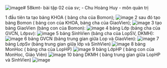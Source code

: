 ![image](https://github.com/user-attachments/assets/3762ab02-0628-4d3a-b666-88fbe9f0d7d6)# 58kmt-
bài tập 02 của sv; - Chu Hoàng Huy - môn quản trị 

1 đầu tiên ta tạo bảng KHOA ( bảng cha của Bomon); ![image](https://github.com/user-attachments/assets/a614f8d1-ae8a-4ddd-81cd-7945b1aa87d2)
2 sau đó tạo bảng Bomon ( bảng con của KHOA, bảng cha của GiaoVien);  ![image](https://github.com/user-attachments/assets/b26a90ae-b28a-4d75-8fe6-f8847c720a04)
3 tạo bảng GiaoVien (bảng con của Bomon):  ![image](https://github.com/user-attachments/assets/3da8cee3-2cbc-4fd9-8efb-2eece068a8c0)
4 bảng Lớp (bảng cha của GVCN, Lớpsv):  ![image](https://github.com/user-attachments/assets/cfa0ca73-90f5-4c13-a400-213a9e86a970)
5 bảng SinhVien (bảng cha của LopSV, DKMH): ![image](https://github.com/user-attachments/assets/f0ac6ec3-1323-4033-a9ac-912182ae7a85)
6 bảng GVCN (bảng trung gian giữa Lop và GiaoVien): ![image](https://github.com/user-attachments/assets/b8366ac1-115d-4f30-bdb0-504e980e604b)
7 bảng LơpSv (bảng trung gian giữa lớp và SinhVien) ![image](https://github.com/user-attachments/assets/83174bfc-b0d0-4951-a177-10d105782793)
8 bảng MonHoc ( bảng cha của LopHP) ![image](https://github.com/user-attachments/assets/8058581e-0417-45e7-8979-4b7befe3b1bc)
9 bảng LớpHP ( bảng con của MonHoc, Giáo Viên) ![image](https://github.com/user-attachments/assets/2433e4ba-633e-4a08-8831-82894fb13120)
10 bảng DKMH ( bảng trung gian giữa LopHP và SinhVien) ![image](https://github.com/user-attachments/assets/b0343123-c821-486a-9e34-f73ded0c875f)








